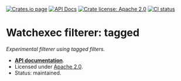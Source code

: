 [![Crates.io page](https://badgen.net/crates/v/watchexec-filterer-tagged)](https://crates.io/crates/watchexec-filterer-tagged)
[![API Docs](https://docs.rs/watchexec-filterer-tagged/badge.svg)][docs]
[![Crate license: Apache 2.0](https://badgen.net/badge/license/Apache%202.0)][license]
[![CI status](https://github.com/watchexec/watchexec/actions/workflows/check.yml/badge.svg)](https://github.com/watchexec/watchexec/actions/workflows/check.yml)

# Watchexec filterer: tagged

_Experimental filterer using tagged filters._

- **[API documentation][docs]**.
- Licensed under [Apache 2.0][license].
- Status: maintained.

[docs]: https://docs.rs/watchexec-filterer-tagged
[license]: ../../../LICENSE

